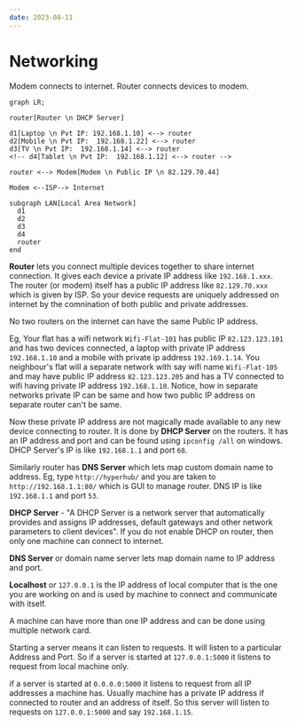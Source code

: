 ```yaml
---
date: 2023-08-11
---
```


# Networking

Modem connects to internet. Router connects devices to modem.


```mermaid
graph LR;

router[Router \n DHCP Server]

d1[Laptop \n Pvt IP: 192.168.1.10] <--> router
d2[Mobile \n Pvt IP:  192.168.1.22] <--> router
d3[TV \n Pvt IP:  192.168.1.14] <--> router
<!-- d4[Tablet \n Pvt IP:  192.168.1.12] <--> router -->

router <--> Modem[Modem \n Public IP \n 82.129.70.44]

Modem <--ISP--> Internet

subgraph LAN[Local Area Network]
  d1
  d2
  d3
  d4
  router
end
```

**Router** lets you connect multiple devices together to share internet connection. It gives each device a private IP address like `192.168.1.xxx`. The router (or modem) itself has a public IP address like `82.129.70.xxx` which is given by ISP. So your device requests are uniquely addressed on internet by the comnination of both public and private addresses.

No two routers on the internet can have the same Public IP address.

Eg, Your flat has a wifi network `Wifi-Flat-101` has public IP `82.123.123.101` and has two devices connected, a laptop with private IP address `192.168.1.10` and a mobile with private ip address `192.169.1.14`. You neighbour's flat will a separate network with say wifi name `Wifi-Flat-105` and may have public IP address `82.123.123.205` and has a TV connected to wifi having private IP address `192.168.1.10`. Notice, how in separate networks private IP can be same and how two public IP address on separate router can't be same.

Now these private IP address are not magically made available to any new device connecting to router. It is done by **DHCP Server** on the routers. It has an IP address and port and can be found using `ipconfig /all` on windows. DHCP Server's IP is like `192.168.1.1` and port `68`.

Similarly router has **DNS Server** which lets map custom domain name to address. Eg, type `http://hyperhub/` and you are taken to `http://192.168.1.1:80/` which is GUI to manage router. DNS IP is like `192.168.1.1` and port `53`.

**DHCP Server** - "A DHCP Server is a network server that automatically provides and assigns IP addresses, default gateways and other network parameters to client devices". If you do not enable DHCP on router, then only one machine can connect to internet.

**DNS Server** or domain name server lets map domain name to IP address and port.


**Localhost** or `127.0.0.1` is the IP address of local computer that is the one you are working on and is used by machine to connect and communicate with itself.

A machine can have more than one IP address and can be done using multiple network card.

Starting a server means it can listen to requests. It will listen to a particular Address and Port. So if a server is started at `127.0.0.1:5000` it listens to request from local machine only.

if a server is started at `0.0.0.0:5000` it listens to request from all IP addresses a machine has. Usually machine has a private IP address if connected to router and an address of itself. So this server will listen to requests on `127.0.0.1:5000` and say `192.168.1.15`.

